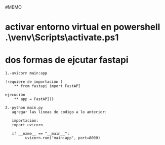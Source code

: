 #MEMO
# activar entorno virtual en powershell .\venv\Scripts\activate.ps1 

# dos formas de ejcutar fastapi
    1.-uvicorn main:app 
   
    (requiere de importación ) 
        ** from fastapi import FastAPI
    
    ejecución 
        ** app = FastAPI()
    
    2.-python main.py
       agregar las lineas de codigo a lo anterior:    
       
       importación:
       import uvicorn 

       if __name__ == "__main__":
             uvicorn.run("main:app", port=8000) 

